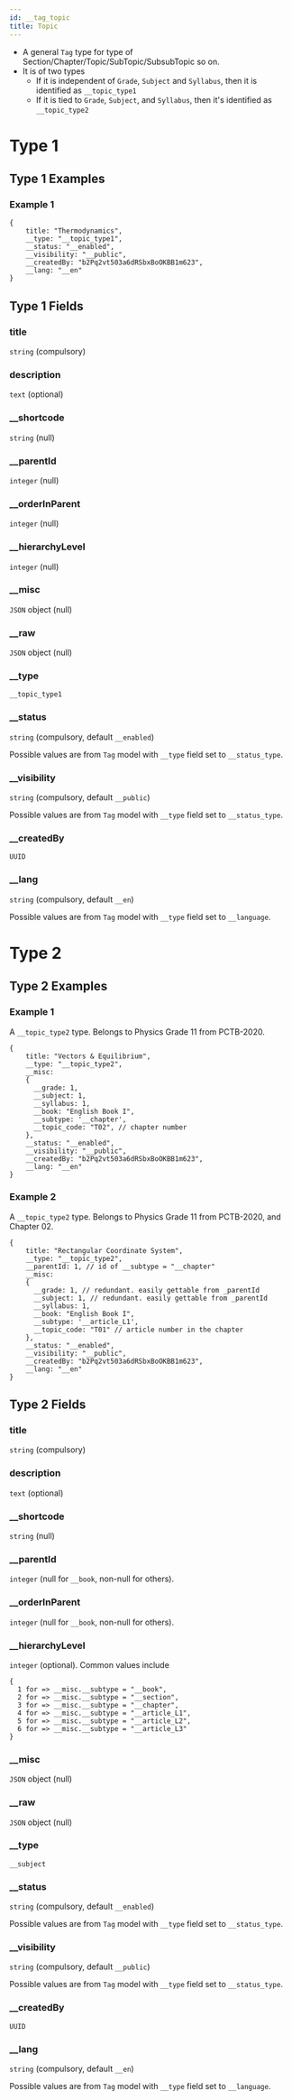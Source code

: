 ```yaml
---
id: __tag_topic
title: Topic
---
```


- A general `Tag` type for type of Section/Chapter/Topic/SubTopic/SubsubTopic so on.
- It is of two types
  - If it is independent of `Grade`, `Subject` and `Syllabus`, then it is identified as `__topic_type1`
  - If it is tied to `Grade`, `Subject`, and `Syllabus`, then it's identified as `__topic_type2`

# Type 1

## Type 1 Examples

### Example 1

```
{
    title: "Thermodynamics",
    __type: "__topic_type1",
    __status: "__enabled",
    __visibility: "__public",
    __createdBy: "b2Pq2vt503a6dRSbxBoOKBB1m623",
    __lang: "__en"
}
```

## Type 1 Fields

### title

`string` (compulsory)

### description

`text` (optional)

### \_\_shortcode

`string` (null)

### \_\_parentId

`integer` (null)

### \_\_orderInParent

`integer` (null)

### \_\_hierarchyLevel

`integer` (null)

### \_\_misc

`JSON` object (null)

### \_\_raw

`JSON` object (null)

### \_\_type

`__topic_type1`

### \_\_status

`string` (compulsory, default `__enabled`)

Possible values are from `Tag` model with `__type` field set to `__status_type`.

### \_\_visibility

`string` (compulsory, default `__public`)

Possible values are from `Tag` model with `__type` field set to `__status_type`.

### \_\_createdBy

`UUID`

### \_\_lang

`string` (compulsory, default `__en`)

Possible values are from `Tag` model with `__type` field set to `__language`.

# Type 2

## Type 2 Examples

### Example 1

A `__topic_type2` type. Belongs to Physics Grade 11 from PCTB-2020.

```
{
    title: "Vectors & Equilibrium",
    __type: "__topic_type2",
    __misc:
    {
      __grade: 1,
      __subject: 1,
      __syllabus: 1,
      __book: "English Book I",
      __subtype: '__chapter',
      __topic_code: "T02", // chapter number
    },
    __status: "__enabled",
    __visibility: "__public",
    __createdBy: "b2Pq2vt503a6dRSbxBoOKBB1m623",
    __lang: "__en"
}
```

### Example 2

A `__topic_type2` type. Belongs to Physics Grade 11 from PCTB-2020, and Chapter 02.

```
{
    title: "Rectangular Coordinate System",
    __type: "__topic_type2",
    __parentId: 1, // id of __subtype = "__chapter"
    __misc:
    {
      __grade: 1, // redundant. easily gettable from _parentId
      __subject: 1, // redundant. easily gettable from _parentId
      __syllabus: 1,
      __book: "English Book I",
      __subtype: '__article_L1',
      __topic_code: "T01" // article number in the chapter
    },
    __status: "__enabled",
    __visibility: "__public",
    __createdBy: "b2Pq2vt503a6dRSbxBoOKBB1m623",
    __lang: "__en"
}
```

## Type 2 Fields

### title

`string` (compulsory)

### description

`text` (optional)

### \_\_shortcode

`string` (null)

### \_\_parentId

`integer` (null for `__book`, non-null for others).

### \_\_orderInParent

`integer` (null for `__book`, non-null for others).

### \_\_hierarchyLevel

`integer` (optional). Common values include

```
{
  1 for => __misc.__subtype = "__book",
  2 for => __misc.__subtype = "__section",
  3 for => __misc.__subtype = "__chapter",
  4 for => __misc.__subtype = "__article_L1",
  5 for => __misc.__subtype = "__article_L2",
  6 for => __misc.__subtype = "__article_L3"
}
```

### \_\_misc

`JSON` object (null)

### \_\_raw

`JSON` object (null)

### \_\_type

`__subject`

### \_\_status

`string` (compulsory, default `__enabled`)

Possible values are from `Tag` model with `__type` field set to `__status_type`.

### \_\_visibility

`string` (compulsory, default `__public`)

Possible values are from `Tag` model with `__type` field set to `__status_type`.

### \_\_createdBy

`UUID`

### \_\_lang

`string` (compulsory, default `__en`)

Possible values are from `Tag` model with `__type` field set to `__language`.
